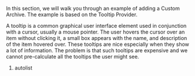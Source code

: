 <properties date="2016-05-11"
SortOrder="4"
/>

In this section, we will walk you through an example of adding a Custom Archive. The example is based on the Tooltip Provider.

A tooltip is a common graphical user interface element used in conjunction with a cursor, usually a mouse pointer. The user hovers the cursor over an item without clicking it, a small box appears with the name, and description of the item hovered over. These tooltips are nice especially when they show a lot of information. The problem is that such tooltips are expensive and we cannot pre-calculate all the tooltips the user might see.

1. autolist
